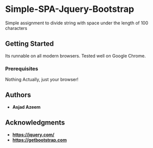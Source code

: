 # Simple-SPA-Jquery-Bootstrap

Simple assignment to divide string with space under the length of 100 characters

## Getting Started

Its runnable on all modern browsers. Tested well on Google Chrome.

### Prerequisites

Nothing Actually, just your browser!

## Authors

* **Asjad Azeem**

## Acknowledgments
* **https://jquery.com/**
* **https://getbootstrap.com**
